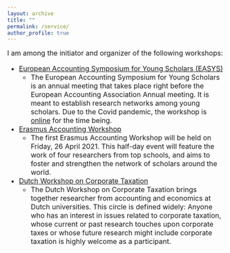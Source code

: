 ```yaml
---
layout: archive
title: ""
permalink: /service/
author_profile: true
---
```

 

<font size="3"> 
I am among the initiator and organizer of the following workshops:

 <ul>
  <li>   <a href="http://easys-online.com/" target="_blank">European Accounting Symposium for Young Scholars (EASYS)</a>   
       <ul>  <li> The European Accounting Symposium for Young Scholars is an annual meeting that takes place right before the European Accounting Association Annual meeting. It is meant to establish research networks among young scholars. Due to the Covid pandemic, the workshop is <a href=": http://easys-online.com/easys-online/" target="_blank">online</a> for the time being. </li> </ul> 
 <li> <a href="https://www.eur.nl/en/ese/events/erasmus-accounting-workshop" target="_blank">Erasmus Accounting Workshop</a>  
      <ul> <li> The first Erasmus Accounting Workshop will be held on Friday, 26 April 2021. This half-day event will feature the work of four researchers from top schools, and aims to foster and strengthen the network of scholars around the world. </li> </ul> 
 <li> <a href="https://www.eur.nl/en/ese/events/dutch-workshop-corporate-taxation" target="_blank">Dutch Workshop on Corporate Taxation</a>  
      <ul> <li> The Dutch Workshop on Corporate Taxation brings together researcher from accounting and economics at Dutch universities. This circle is defined widely: Anyone who has an interest in issues related to corporate taxation, whose current or past research touches upon corporate taxes or whose future research might include corporate taxation is highly welcome as a participant.   </li>  </ul> 



